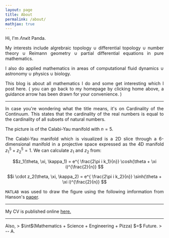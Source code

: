 ```yaml
---
layout: page
title: About
permalink: /about/
mathjax: true
---
```


<style>
p {
  text-align: justify;
}
</style>

Hi, I'm $\Lambda$n$\kappa$it Panda.

My interests include algrebraic topology $\cup$ differential topology $\cup$ number theory $\cup$ Reimann geometry $\cup$ partial differential equations in pure mathematics. 

I also do applied mathematics in areas of computational fluid dynamics $\cup$ astronomy $\cup$ physics $\cup$ biology. 

This blog is about all mathematics I do and some get interesting which I post here. ( you can go back to my homepage by clicking home above, a guidance arrow has been drawn for your convenience. )

<hr>

In case you're wondering what the title means, it's on Cardinality of the Continuum. This states that the cardinality of the real numbers is equal to the cardinality of all subsets of natural numbers.

The picture is of the Calabi-Yau manifold with $n = 5$. 

The Calabi-Yau manifold which is visualized is a 2D slice through a 6-dimensional manifold in a projective space expressed as the 4D manifold $z^5_1 + z^5_2 = 1.$ We can calculate $z_1$ and $z_2$ from: 

$$z_1(\theta, \xi, \kappa_1) = e^{ \frac{2\pi i k_1}{n}} \cosh(\theta + \xi i)^{\frac{2}{n}}    $$

$$i \cdot z_2(\theta, \xi, \kappa_2) = e^{ \frac{2\pi i k_2}{n}} \sinh(\theta + \xi i)^{\frac{2}{n}}    $$

`MATLAB` was used to draw the figure using the following imformation from Hanson's [paper](https://www.cs.indiana.edu/~hansona/papers/CP2-94.pdf).

<hr>

My CV is published online <a href="https://sudoankit.github.io/resume/">here.</a> 

<hr>
Also, 
> $\int$(Mathematics + Science + Engineering + Pizza) $=$ Future.  
> -- A.

<!-- Want to hire me? Sure! As long as there's good healthy food, lots of paid holidays and paintball fights and exotic trips, I'm in! -->


<!-- <div class="imgleft">
	<img source src="{{ site.baseurl }}/sudoankit.png">
</div> -->

